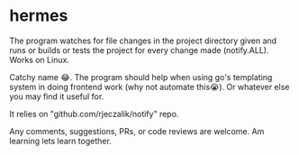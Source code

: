 # hermes

The program watches for file changes in the project directory given and runs or builds or tests the project
for every change made (notify.ALL). Works on Linux.

Catchy name 😂.
The program should help when using go's templating system in doing frontend work (why not automate this😭).
Or whatever else you may find it useful for.

It relies on "github.com/rjeczalik/notify" repo.

Any comments, suggestions, PRs, or code reviews are welcome.
Am learning lets learn together.